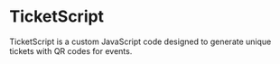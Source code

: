 # TicketScript
TicketScript is a custom JavaScript code designed to generate unique tickets with QR codes for events. 
